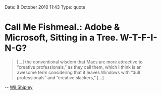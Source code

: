 Date: 8 October 2010 11:43
Type: quote

# Call Me Fishmeal.: Adobe & Microsoft, Sitting in a Tree. W-T-F-I-N-G?

> [...] the conventional wisdom that Macs are more attractive to “creative
> professionals,” as they call them, which I think is an awesome term
> considering that it leaves Windows with “dull professionals” and “creative
> slackers,” [...]

-- [Wil Shipley](http://blog.wilshipley.com/2010/10/adobe-microsoft-sitting-in-tree-w-t-f-i.html)